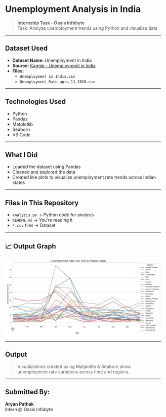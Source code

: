 #  Unemployment Analysis in India

>**Internship Task - Oasis Infobyte**  
> Task: Analyze unemployment trends using Python and visualize data

---

##  Dataset Used
- **Dataset Name:** Unemployment in India
- **Source:** [Kaggle - Unemployment in India](https://www.kaggle.com/datasets/gokulrajkmv/unemployment-in-india)
- **Files:**
  - `Unemployment in India.csv`
  - `Unemployment_Rate_upto_11_2020.csv`

---

##  Technologies Used
- Python 
- Pandas
- Matplotlib
- Seaborn
- VS Code

---

##  What I Did
- Loaded the dataset using Pandas
- Cleaned and explored the data
- Created line plots to visualize unemployment rate trends across Indian states

---

##  Files in This Repository
- `analysis.py` → Python code for analysis
- `README.md` → You're reading it
- `*.csv` files → Dataset

---

## 📈 Output Graph

![Unemployment Plot](unemployment_rate_plot.png)

---

##  Output
> Visualizations created using Matplotlib & Seaborn show unemployment rate variations across time and regions.

---

##  Submitted By:
**Aryan Pathak**  
Intern @ Oasis Infobyte
